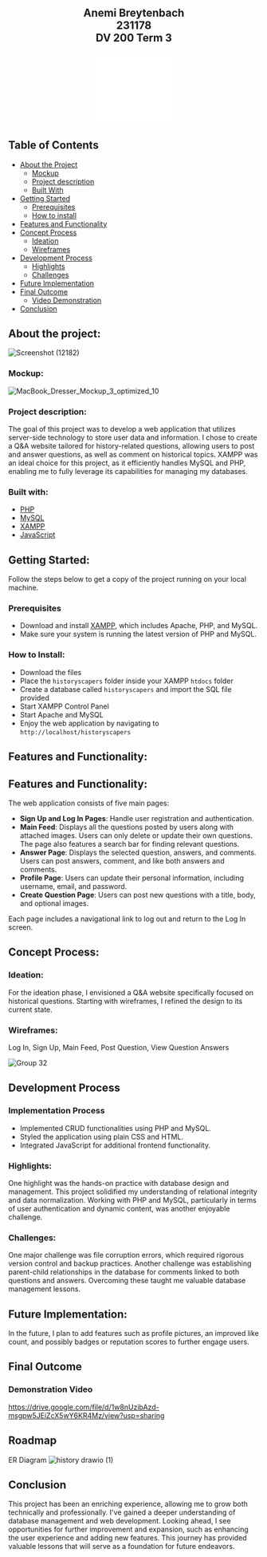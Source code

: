 ## <p align="center" style="text-decoration: none !important;padding:0;margin:0;">Anemi Breytenbach <br> 231178 <br> DV 200 Term 3</p>

<p align="center">
<img src="historyscapers/images/logowhite.png" alt="Logo" width="160" height="140">
</p>

## Table of Contents

* [About the Project](#about-the-project)
  * [Mockup](#mockup)
  * [Project description](#project-description)
  * [Built With](#built-with)
* [Getting Started](#getting-started)
  * [Prerequisites](#prerequisites)
  * [How to install](#how-to-install)
* [Features and Functionality](#features-and-functionality)
* [Concept Process](#concept-process)
   * [Ideation](#ideation)
   * [Wireframes](#wireframes)
* [Development Process](#development-process)
    * [Highlights](#highlights)
    * [Challenges](#challenges)
* [Future Implementation](#future-implementation)
* [Final Outcome](#final-outcome)
    * [Video Demonstration](#demonstration-video)
* [Conclusion](#conclusion)

## About the project:
![Screenshot (12182)](https://github.com/user-attachments/assets/40ef7da5-a123-4abd-b6f3-649818357118)

### Mockup:
![MacBook_Dresser_Mockup_3_optimized_10](https://github.com/user-attachments/assets/69bee4e5-0e4c-462f-9f09-288306bf6622)


### Project description:
The goal of this project was to develop a web application that utilizes server-side technology to store user data and information. I chose to create a Q&A website tailored for history-related questions, allowing users to post and answer questions, as well as comment on historical topics. XAMPP was an ideal choice for this project, as it efficiently handles MySQL and PHP, enabling me to fully leverage its capabilities for managing my databases.

### Built with:
- [PHP](https://www.php.net/)
- [MySQL](https://www.mysql.com/)
- [XAMPP](https://www.apachefriends.org/index.html)
- [JavaScript](https://developer.mozilla.org/en-US/docs/Web/JavaScript)

## Getting Started:
Follow the steps below to get a copy of the project running on your local machine.

### Prerequisites

- Download and install [XAMPP](https://www.apachefriends.org/index.html), which includes Apache, PHP, and MySQL.
- Make sure your system is running the latest version of PHP and MySQL.

### How to Install:
* Download the files
* Place the `historyscapers` folder inside your XAMPP `htdocs` folder
* Create a database called `historyscapers` and import the SQL file provided
* Start XAMPP Control Panel
* Start Apache and MySQL
* Enjoy the web application by navigating to `http://localhost/historyscapers`

## Features and Functionality:
## Features and Functionality:
The web application consists of five main pages:

- **Sign Up and Log In Pages**: Handle user registration and authentication.
- **Main Feed**: Displays all the questions posted by users along with attached images. Users can only delete or update their own questions. The page also features a search bar for finding relevant questions.
- **Answer Page**: Displays the selected question, answers, and comments. Users can post answers, comment, and like both answers and comments.
- **Profile Page**: Users can update their personal information, including username, email, and password.
- **Create Question Page**: Users can post new questions with a title, body, and optional images.

Each page includes a navigational link to log out and return to the Log In screen.

## Concept Process:

### Ideation:
For the ideation phase, I envisioned a Q&A website specifically focused on historical questions. Starting with wireframes, I refined the design to its current state.

### Wireframes:
Log In, Sign Up, Main Feed, Post Question, View Question Answers

![Group 32](https://github.com/user-attachments/assets/6780b456-0121-44d0-86cc-326802b58bb4)


## Development Process

### Implementation Process

- Implemented CRUD functionalities using PHP and MySQL.
- Styled the application using plain CSS and HTML.
- Integrated JavaScript for additional frontend functionality.

### Highlights:
One highlight was the hands-on practice with database design and management. This project solidified my understanding of relational integrity and data normalization. Working with PHP and MySQL, particularly in terms of user authentication and dynamic content, was another enjoyable challenge.

### Challenges:
One major challenge was file corruption errors, which required rigorous version control and backup practices. Another challenge was establishing parent-child relationships in the database for comments linked to both questions and answers. Overcoming these taught me valuable database management lessons.

## Future Implementation:
In the future, I plan to add features such as profile pictures, an improved like count, and possibly badges or reputation scores to further engage users.

## Final Outcome

### Demonstration Video
https://drive.google.com/file/d/1w8nUzibAzd-msgpw5JEiZcX5wY6KR4Mz/view?usp=sharing

## Roadmap
ER Diagram
![history drawio (1)](https://github.com/user-attachments/assets/5b0e7393-fa9b-4f1d-92e4-d694542e4a3d)

## Conclusion
This project has been an enriching experience, allowing me to grow both technically and professionally. I've gained a deeper understanding of database management and web development. Looking ahead, I see opportunities for further improvement and expansion, such as enhancing the user experience and adding new features. This journey has provided valuable lessons that will serve as a foundation for future endeavors.
